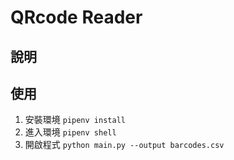 # QRcode Reader
## 說明

## 使用
1. 安裝環境
   `pipenv install`
2. 進入環境
   `pipenv shell`
3. 開啟程式
   `python main.py --output barcodes.csv`